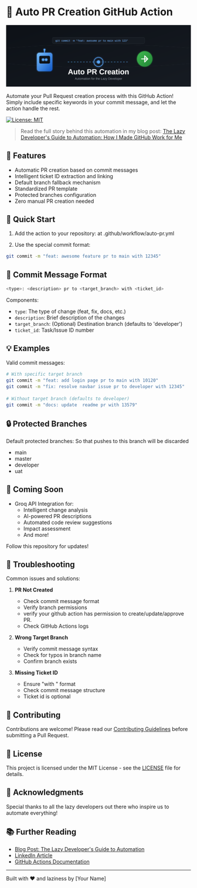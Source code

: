 # 🤖 Auto PR Creation GitHub Action

![Auto PR Creation](./banner.svg)

Automate your Pull Request creation process with this GitHub Action! Simply include specific keywords in your commit message, and let the action handle the rest.

[![License: MIT](https://img.shields.io/badge/License-MIT-yellow.svg)](https://opensource.org/licenses/MIT)

> Read the full story behind this automation in my blog post: [The Lazy Developer's Guide to Automation: How I Made GitHub Work for Me](your-blog-link-here)

## 🌟 Features

- Automatic PR creation based on commit messages
- Intelligent ticket ID extraction and linking
- Default branch fallback mechanism
- Standardized PR template
- Protected branches configuration
- Zero manual PR creation needed

## 🚀 Quick Start

1. Add the action to your repository: at .github/workflow/auto-pr.yml


2. Use the special commit format:
```bash
git commit -m "feat: awesome feature pr to main with 12345"
```

## 📝 Commit Message Format

```bash
<type>: <description> pr to <target_branch> with <ticket_id>
```

Components:
- `type`: The type of change (feat, fix, docs, etc.)
- `description`: Brief description of the changes
- `target_branch`: (Optional) Destination branch (defaults to 'developer')
- `ticket_id`: Task/Issue ID number

## 💡 Examples

Valid commit messages:
```bash
# With specific target branch
git commit -m "feat: add login page pr to main with 10120"
git commit -m "fix: resolve navbar issue pr to developer with 12345"

# Without target branch (defaults to developer)
git commit -m "docs: update  readme pr with 13579"
```

## 🔒 Protected Branches

Default protected branches:
So that pushes to this branch will be discarded
- main
- master
- developer
- uat

## 🚀 Coming Soon

- Groq API Integration for:
  - Intelligent change analysis
  - AI-powered PR descriptions
  - Automated code review suggestions
  - Impact assessment
  - And more!

Follow this repository for updates!

## 🤔 Troubleshooting

Common issues and solutions:

1. **PR Not Created**
   - Check commit message format
   - Verify branch permissions
   - verify your github action has permission to create/update/approve PR.
   - Check GitHub Actions logs

2. **Wrong Target Branch**
   - Verify commit message syntax
   - Check for typos in branch name
   - Confirm branch exists

3. **Missing Ticket ID**
   - Ensure "with <id>" format
   - Check commit message structure
   - Ticket id is optional

## 🤝 Contributing

Contributions are welcome! Please read our [Contributing Guidelines](CONTRIBUTING.md) before submitting a Pull Request.

## 📄 License

This project is licensed under the MIT License - see the [LICENSE](LICENSE) file for details.

## 🙏 Acknowledgments

Special thanks to all the lazy developers out there who inspire us to automate everything!

## 📚 Further Reading

- [Blog Post: The Lazy Developer's Guide to Automation](your-blog-link-here)
- [LinkedIn Article](your-linkedin-post-link-here)
- [GitHub Actions Documentation](https://docs.github.com/en/actions)

---
Built with ❤️ and laziness by [Your Name]

